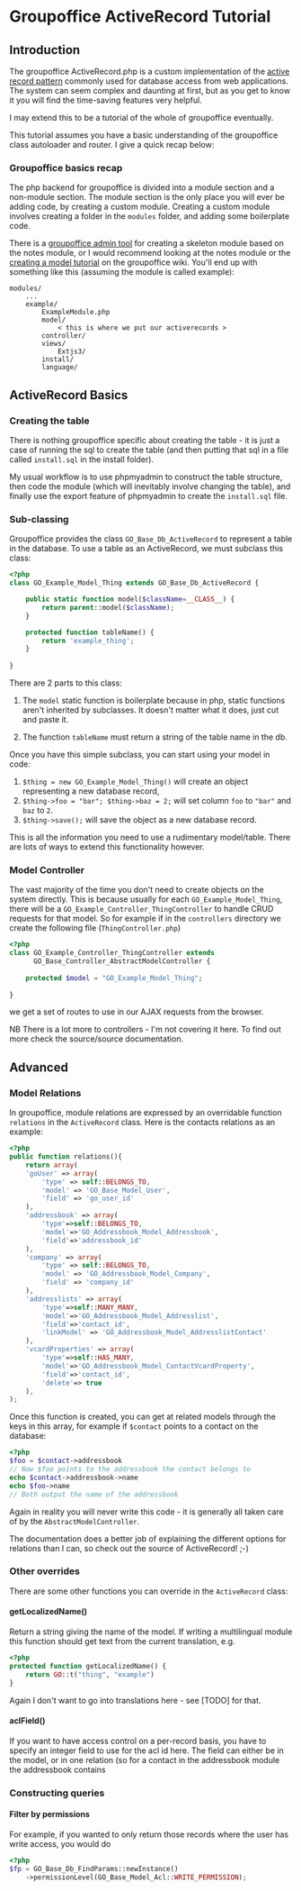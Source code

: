 # Groupoffice ActiveRecord Tutorial

## Introduction
The groupoffice ActiveRecord.php is a custom implementation of the [active record pattern][1] commonly
used for database access from web applications. The system can seem complex and daunting at first, but
as you get to know it you will find the time-saving features very helpful.

I may extend this to be a tutorial of the whole of groupoffice eventually.

This tutorial assumes you have a basic understanding of the groupoffice class autoloader and router. 
I give a quick recap below:

### Groupoffice basics recap
The php backend for groupoffice is divided into a module section and a non-module section. The module
section is the only place you will ever be adding code, by creating a custom module. Creating a custom
module involves creating a folder in the `modules` folder, and adding some boilerplate code.

There is a [groupoffice admin tool][2] for creating a skeleton module based on the notes module, or I
would recommend looking at the notes module or the [creating a model tutorial][3] on the groupoffice
wiki. You'll end up with something like this (assuming the module is called example):

    modules/
        ...
        example/
            ExampleModule.php
            model/
                < this is where we put our activerecords >
            controller/
            views/
                Extjs3/
            install/
            language/

## ActiveRecord Basics
### Creating the table
There is nothing groupoffice specific about creating the table - it is just a case of running the sql
to create the table (and then putting that sql in a file called `install.sql` in the install folder).

My usual workflow is to use phpmyadmin to construct the table structure, then code the module (which
will inevitably involve changing the table), and finally use the export feature of phpmyadmin to create
the `install.sql` file.

### Sub-classing
Groupoffice provides the class `GO_Base_Db_ActiveRecord` to represent a table in the database. To use a
table as an ActiveRecord, we must subclass this class:

```PHP
<?php
class GO_Example_Model_Thing extends GO_Base_Db_ActiveRecord {

    public static function model($className=__CLASS__) {
        return parent::model($className);
    }

    protected function tableName() {
        return 'example_thing';
    }
    
}
```

There are 2 parts to this class:

1. The `model` static function is boilerplate because in php, static functions aren't inherited by
   subclasses. It doesn't matter what it does, just cut and paste it.

2. The function `tableName` must return a string of the table name in the db.

Once you have this simple subclass, you can start using your model in code:

1. `$thing = new GO_Example_Model_Thing()` will create an object representing a new database record,
2. `$thing->foo = "bar"; $thing->baz = 2;` will set column `foo` to `"bar"` and `baz` to `2`.
3. `$thing->save();` will save the object as a new database record.

This is all the information you need to use a rudimentary model/table. There are lots of ways to extend
this functionality however.

### Model Controller
The vast majority of the time you don't need to create objects on the system directly. This is because
usually for each `GO_Example_Model_Thing`, there will be a `GO_Example_Controller_ThingController` to
handle CRUD requests for that model. So for example if in the `controllers` directory we create the
following file (`ThingController.php`)

```PHP
<?php
class GO_Example_Controller_ThingController extends 
      GO_Base_Controller_AbstractModelController {
    
    protected $model = "GO_Example_Model_Thing";
    
}
```

we get a set of routes to use in our AJAX requests from the browser.

NB There is a lot more to controllers - I'm not covering it here. To find out more check the
source/source documentation.

## Advanced
### Model Relations
In groupoffice, module relations are expressed by an overridable function `relations` in the
`ActiveRecord` class. Here is the contacts relations as an example:

```PHP
<?php
public function relations(){
    return array(
    'goUser' => array(
        'type' => self::BELONGS_TO,
        'model' => 'GO_Base_Model_User',
        'field' => 'go_user_id'
    ),
    'addressbook' => array(
        'type'=>self::BELONGS_TO,
        'model'=>'GO_Addressbook_Model_Addressbook',
        'field'=>'addressbook_id'
    ),
    'company' => array(
        'type' => self::BELONGS_TO,
        'model' => 'GO_Addressbook_Model_Company',
        'field' => 'company_id'
    ),
    'addresslists' => array(
        'type'=>self::MANY_MANY,
        'model'=>'GO_Addressbook_Model_Addresslist',
        'field'=>'contact_id',
        'linkModel' => 'GO_Addressbook_Model_AddresslistContact'
    ),
    'vcardProperties' => array(
        'type'=>self::HAS_MANY,
        'model'=>'GO_Addressbook_Model_ContactVcardProperty',
        'field'=>'contact_id',
        'delete'=> true
    ),
);
```
Once this function is created, you can get at related models through the keys in this array, for
example if `$contact` points to a contact on the database:
```php
<?php
$foo = $contact->addressbook 
// Now $foo points to the addressbook the contact belongs to 
echo $contact->addressbook->name
echo $foo->name
// Both output the name of the addressbook
```
Again in reality  you will never write this code - it is generally all taken care of by the
`AbstractModelController`.

The documentation does a better job of explaining the different options for relations than I can,
so check out the source of ActiveRecord! ;-)
### Other overrides
There are some other functions you can override in the `ActiveRecord` class:
#### getLocalizedName()
Return a string giving the name of the model. If writing a multilingual module this function should get
text from the current translation, e.g.
```php
<?php
protected function getLocalizedName() {
    return GO::t("thing", "example")
}
```
Again I don't want to go into translations here - see [TODO] for that.

#### aclField()
If you want to have access control on a per-record basis, you have to specify an integer field to use
for the acl id here. The field can either be in the model, or in one relation (so for a contact in the
addressbook module the addressbook contains
### Constructing queries

#### Filter by permissions
For example, if you wanted to only return those records where the user has write access, you would do
```php
<?php
$fp = GO_Base_Db_FindParams::newInstance()
	->permissionLevel(GO_Base_Model_Acl::WRITE_PERMISSION);
```

  [1]: http://en.wikipedia.org/wiki/Active_record_pattern "Active record pattern"
  [2]: https://github.com/derekdreery/goadmin "Groupoffice Admin"
  [3]: https://www.group-office.com/wiki/Creating_a_module "Groupoffice create model tutorial"
